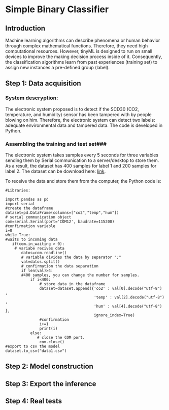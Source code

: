 # Simple Binary Classifier #

## Introduction ##

Machine learning algorithms can describe phenomena or human behavior through complex mathematical functions. Therefore, they need high computational resources. However, tinyML is designed to run on small devices to improve the making decision process inside of it. Consequently, the classification algorithms learn from past experiences 
(training set) to assign new instances a pre-defined group (label). 

## Step 1: Data acquisition ##

### System descryption: ###

The electronic system proposed is to detect if the SCD30 (CO2, temperature, and humidity) sensor has been tampered with by people blowing on him. Therefore, the electronic system can detect two labels: adequate environmental data and tampered data. The code is developed in Python. 

### Assembling the training and test set###
 The electronic system takes samples every 5 seconds for three variables sending them by Serial communication to a server/desktop to store them. As a result, the dataset has 400 samples for label 1 and 200 samples for label 2. The dataset can be download here: [link](https://github.com/puldavid87/PYCOM/blob/main/8.%20ML/Simple%20Classifier/data.csv).
 
 To receive the data and store them from the computer, the Python code is:
 ```
#Libraries:

import pandas as pd
import serial 
#create the dataframe
dataset=pd.DataFrame(columns=["co2","temp","hum"])
# serial communication object
com=serial.Serial(port='COM12', baudrate=115200)
#confirmation variable
i=0
while True:
#waits to incoming data
    if(com.in_waiting > 0):
     # variabe recives data
        datos=com.readline()
        # variable divides the data by separator ";"
        val=datos.split()
        # confirmation the data separation
        if len(val)>4:
        #400 samples, you can change the number for samples.
            if i<400:
                # store data in the dataframe
                dataset=dataset.append({'co2' : val[0].decode("utf-8") , 
                                        'temp' : val[2].decode("utf-8") ,
                                        'hum' : val[4].decode("utf-8") },
                                        ignore_index=True)
                #confirmation
                i+=1
                print(i)
            else:
               # close the COM port.
                com.close()
#export to csv the model
dataset.to_csv("data1.csv")
 ```
## Step 2: Model construction ##
## Step 3: Export the inference ## 
## Step 4: Real tests ## 
